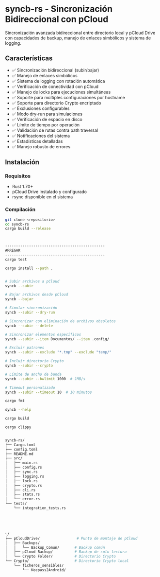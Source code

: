 # syncb-rs - Sincronización Bidireccional con pCloud

Sincronización avanzada bidireccional entre directorio local y pCloud Drive con capacidades de backup, manejo de enlaces simbólicos y sistema de logging.

## Características

- ✅ Sincronización bidireccional (subir/bajar)
- ✅ Manejo de enlaces simbólicos
- ✅ Sistema de logging con rotación automática
- ✅ Verificación de conectividad con pCloud
- ✅ Manejo de locks para ejecuciones simultáneas
- ✅ Soporte para múltiples configuraciones por hostname
- ✅ Soporte para directorio Crypto encriptado
- ✅ Exclusiones configurables
- ✅ Modo dry-run para simulaciones
- ✅ Verificación de espacio en disco
- ✅ Límite de tiempo por operación
- ✅ Validación de rutas contra path traversal
- ✅ Notificaciones del sistema
- ✅ Estadísticas detalladas
- ✅ Manejo robusto de errores

## Instalación

### Requisitos

- Rust 1.70+ 
- pCloud Drive instalado y configurado
- rsync disponible en el sistema

### Compilación

```bash
git clone <repositorio>
cd syncb-rs
cargo build --release



----------------------------------------------
ARREGAR
----------------------------------------------
cargo test

cargo install --path .


# Subir archivos a pCloud
syncb --subir

# Bajar archivos desde pCloud
syncb --bajar

# Simular sincronización
syncb --subir --dry-run

# Sincronizar con eliminación de archivos obsoletos
syncb --subir --delete

# Sincronizar elementos específicos
syncb --subir --item Documentos/ --item .config/

# Excluir patrones
syncb --subir --exclude "*.tmp" --exclude "temp/"

# Incluir directorio Crypto
syncb --subir --crypto

# Límite de ancho de banda
syncb --subir --bwlimit 1000  # 1MB/s

# Timeout personalizado
syncb --subir --timeout 10  # 10 minutos

cargo fmt

syncb --help

cargo build

cargo clippy


syncb-rs/
├── Cargo.toml
├── config.toml
├── README.md
├── src/
│   ├── main.rs
│   ├── config.rs
│   ├── sync.rs
│   ├── logging.rs
│   ├── lock.rs
│   ├── crypto.rs
│   ├── cli.rs
│   ├── stats.rs
│   └── error.rs
└── tests/
    └── integration_tests.rs





~/
├── pCloudDrive/                 # Punto de montaje de pCloud
│   ├── Backups/
│   │   └── Backup_Comun/       # Backup común
│   ├── pCloud Backup/          # Backup de solo lectura  
│   └── Crypto Folder/          # Directorio Crypto
└── Crypto/                     # Directorio Crypto local
    └── ficheros_sensibles/
        └── Keepass2Android/
